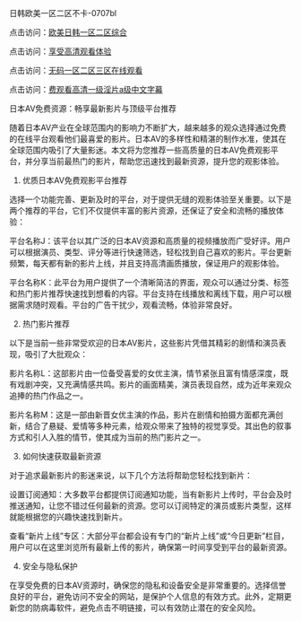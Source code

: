 日韩欧美一区二区不卡-0707bl


点击访问：<a href="https://gda-c7m.pages.dev/">欧美日韩一区二区综合</a>

点击访问：<a href="https://rtj-3zo.pages.dev/">享受高清观看体验</a>

点击访问：<a href="https://bsdf-5f5.pages.dev/">无码一区二区三区在线观看</a>

点击访问：<a href="https://cfad.pages.dev/">费观看高清一级淫片a级中文字幕</a>


日本AV免费资源：畅享最新影片与顶级平台推荐

随着日本AV产业在全球范围内的影响力不断扩大，越来越多的观众选择通过免费的在线平台观看他们最喜爱的影片。日本AV的多样性和精湛的制作水准，使其在全球范围内吸引了大量影迷。本文将为您推荐一些高质量的日本AV免费观影平台，并分享当前最热门的影片，帮助您迅速找到最新资源，提升您的观影体验。

1. 优质日本AV免费观影平台推荐

选择一个功能完善、更新及时的平台，对于提供无缝的观影体验至关重要。以下是两个推荐的平台，它们不仅提供丰富的影片资源，还保证了安全和流畅的播放体验：

平台名称J：该平台以其广泛的日本AV资源和高质量的视频播放而广受好评。用户可以根据演员、类型、评分等进行快速筛选，轻松找到自己喜欢的影片。平台更新频繁，每天都有新的影片上线，并且支持高清画质播放，保证用户的观影体验。

平台名称K：此平台为用户提供了一个清晰简洁的界面，观众可以通过分类、标签和热门影片推荐快速找到想看的内容。平台支持在线播放和离线下载，用户可以根据需求随时观看。平台的广告干扰少，观看流畅，体验非常良好。

2. 热门影片推荐

以下是当前一些非常受欢迎的日本AV影片，这些影片凭借其精彩的剧情和演员表现，吸引了大批观众：

影片名称L：这部影片由一位备受喜爱的女优主演，情节紧张且富有情感深度，既有戏剧冲突，又充满情感共鸣。影片的画面精美，演员表现自然，成为近年来观众追捧的热门作品之一。

影片名称M：这是一部由新晋女优主演的作品，影片在剧情和拍摄方面都充满创新，结合了悬疑、爱情等多种元素，给观众带来了独特的视觉享受。其出色的叙事方式和引人入胜的情节，使其成为当前的热门影片之一。

3. 如何快速获取最新资源

对于追求最新影片的影迷来说，以下几个方法将帮助您轻松找到新片：

设置订阅通知：大多数平台都提供订阅通知功能，当有新影片上传时，平台会及时推送通知，让您不错过任何最新的资源。您可以订阅特定的演员或影片类型，这样就能根据您的兴趣快速找到新片。

查看“新片上线”专区：大部分平台都会设有专门的“新片上线”或“今日更新”栏目，用户可以在这里浏览所有最新上传的影片，确保第一时间享受到平台的最新资源。

4. 安全与隐私保护

在享受免费的日本AV资源时，确保您的隐私和设备安全是非常重要的。选择信誉良好的平台，避免访问不安全的网站，是保护个人信息的有效方式。此外，定期更新您的防病毒软件，避免点击不明链接，可以有效防止潜在的安全风险。

<span style="display:none;">[Canonical link]( https://github.com/bl070725/12375 ）</span>
